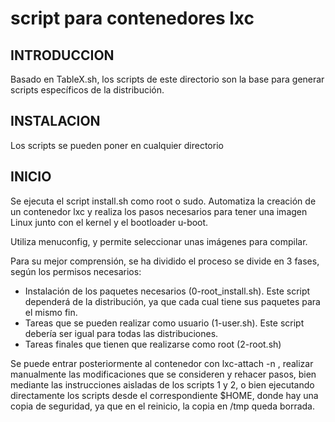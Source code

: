 # script para contenedores lxc

## INTRODUCCION
Basado en TableX.sh, los scripts de este directorio son la base para generar scripts específicos de la distribución.

## INSTALACION
Los scripts se pueden poner en cualquier directorio

## INICIO
Se ejecuta el script install.sh como root o sudo. Automatiza la creación de un contenedor lxc y realiza los pasos necesarios para tener una imagen Linux junto con el kernel y el bootloader u-boot.

Utiliza menuconfig, y permite seleccionar unas imágenes para compilar.

Para su mejor comprensión, se ha dividido el proceso se divide en 3 fases, según los permisos necesarios:
- Instalación de los paquetes necesarios (0-root_install.sh). Este script dependerá de la distribución, ya que cada cual tiene sus paquetes para el mismo fin.
- Tareas que se pueden realizar como usuario (1-user.sh). Este script debería ser igual para todas las distribuciones.
- Tareas finales que tienen que realizarse como root (2-root.sh)

Se puede entrar posteriormente al contenedor con lxc-attach -n <contenedor>, realizar manualmente las modificaciones que se consideren y rehacer pasos, bien mediante las instrucciones aisladas de los scripts 1 y 2, o bien ejecutando directamente los scripts desde el correspondiente $HOME, donde hay una copia de seguridad, ya que en el reinicio, la copia en /tmp queda borrada.
